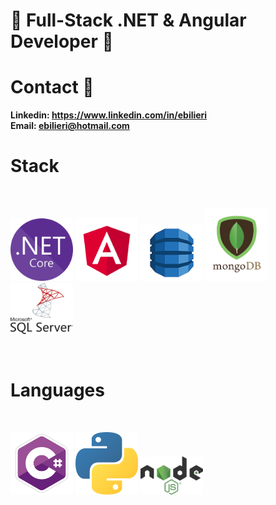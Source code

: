 # 👋 Full-Stack .NET & Angular Developer 👋

# Contact 💬
**Linkedin: https://www.linkedin.com/in/ebilieri**
<br>
**Email:    ebilieri@hotmail.com**

# Stack
<br>
<p align="left">
  <img src="https://github.com/ebilieri/ebilieri/blob/main/assets/NET_Core_Logo.svg" width="100" title=".Net Core">
  <img src="https://github.com/ebilieri/ebilieri/blob/main/assets/Angular.png" width="100" title="Angular">
  <img src="https://github.com/ebilieri/ebilieri/blob/main/assets/DynamoDB.png" width="100" title="DynamoDB">
  <img src="https://github.com/ebilieri/ebilieri/blob/main/assets/mongodb-logo.png" width="100" title="MongoDB">
  <img src="https://github.com/ebilieri/ebilieri/blob/main/assets/ms-sql-server.png" width="100" title="Microsoft SQL Server">
</p>
<br>

# Languages
<br>
<p align="left">
  <img src="https://github.com/ebilieri/ebilieri/blob/main/assets/c%23.png" width="100" title="C#">
  <img src="https://github.com/ebilieri/ebilieri/blob/main/assets/python.png" width="100" title="Python">
  <img src="https://github.com/ebilieri/ebilieri/blob/main/assets/node-js.png" width="100" title="Node JS">
</p>
<br>
<br>
<!--
**ebilieri/ebilieri** is a ✨ _special_ ✨ repository because its `README.md` (this file) appears on your GitHub profile.

Here are some ideas to get you started:

- 🔭 I’m currently working on ...
- 🌱 I’m currently learning ...
- 👯 I’m looking to collaborate on ...
- 🤔 I’m looking for help with ...
- 💬 Ask me about ...
- 📫 How to reach me: ...
- 😄 Pronouns: ...
- ⚡ Fun fact: ...
-->
